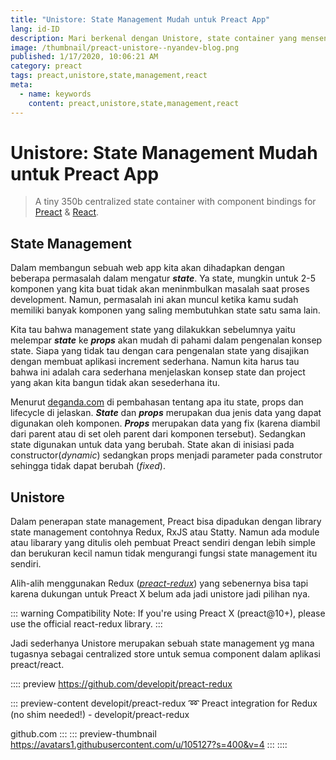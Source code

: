 ```yaml
---
title: "Unistore: State Management Mudah untuk Preact App"
lang: id-ID
description: Mari berkenal dengan Unistore, state container yang mensentralkan state dengan memanfaatkan component binding.
image: /thumbnail/preact-unistore--nyandev-blog.png
published: 1/17/2020, 10:06:21 AM
category: preact
tags: preact,unistore,state,management,react
meta:
  - name: keywords
    content: preact,unistore,state,management,react
---
```

# Unistore: State Management Mudah untuk Preact App

<Author name="Ryan Aunur Rassyid" />
<FeaturedImage src="/images/preact-unistore--nyandev-blog-cover.png" />

> A tiny 350b centralized state container with component bindings for [Preact](https://github.com/developit/preact) & [React](https://github.com/facebook/react).

## State Management

Dalam membangun sebuah web app kita akan dihadapkan dengan beberapa permasalah dalam mengatur ***state***. Ya state, mungkin untuk 2-5 komponen yang kita buat tidak akan meninmbulkan masalah saat proses development. Namun, permasalah ini akan muncul ketika kamu sudah memiliki banyak komponen yang saling membutuhkan state satu sama lain.

Kita tau bahwa management state yang dilakukkan sebelumnya yaitu melempar ***state*** ke ***props*** akan mudah di pahami dalam pengenalan konsep state. Siapa yang tidak tau dengan cara pengenalan state yang disajikan dengan membuat aplikasi increment sederhana. Namun kita harus tau bahwa ini adalah cara sederhana menjelaskan konsep state dan project yang akan kita bangun tidak akan sesederhana itu.

Menurut [deganda.com](https://degananda.com/react-state-props-lifecycle/) di pembahasan tentang apa itu state, props dan lifecycle di jelaskan. ***State*** dan ***props*** merupakan dua jenis data yang dapat digunakan oleh komponen. ***Props*** merupakan data yang fix (karena diambil dari parent atau di set oleh parent dari komponen tersebut). Sedangkan state digunakan untuk data yang berubah. State akan di inisiasi pada constructor(*dynamic*) sedangkan props menjadi parameter pada construtor sehingga tidak dapat berubah (*fixed*).

## Unistore
Dalam penerapan state management, Preact bisa dipadukan dengan library state management contohnya Redux, RxJS atau Statty. Namun ada module atau libarary yang ditulis oleh pembuat Preact sendiri dengan lebih simple dan berukuran kecil namun tidak mengurangi fungsi state management itu sendiri.

Alih-alih menggunakan Redux ([*preact-redux*](https://github.com/developit/preact-redux)) yang sebenernya bisa tapi karena dukungan untuk Preact X belum ada jadi unistore jadi pilihan nya.

::: warning Compatibility Note:
If you're using Preact X (preact@10+), please use the official react-redux library.
:::

Jadi sederhanya Unistore merupakan sebuah state management yg mana tugasnya sebagai centralized store untuk semua component dalam aplikasi preact/react.

:::: preview https://github.com/developit/preact-redux

::: preview-content developit/preact-redux
:loop: Preact integration for Redux (no shim needed!) - developit/preact-redux

github.com
:::
::: preview-thumbnail https://avatars1.githubusercontent.com/u/105127?s=400&v=4
:::
::::
